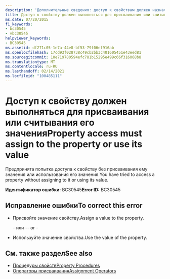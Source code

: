 ```yaml
---
description: 'Дополнительные сведения: доступ к свойствам должен назначаться свойству или использовать его значение'
title: Доступ к свойству должен выполняться для присваивания или считывания его значения
ms.date: 07/20/2015
f1_keywords:
- bc30545
- vbc30545
helpviewer_keywords:
- BC30545
ms.assetid: df271c05-1e7a-44e8-bf53-79f06ef916ab
ms.openlocfilehash: 17cd93f028738c49cb2bb3c401605451e43eed81
ms.sourcegitcommit: 10e719780594efc781b15295e499c66f316068b8
ms.translationtype: MT
ms.contentlocale: ru-RU
ms.lasthandoff: 02/14/2021
ms.locfileid: "100485111"
---
```

# <a name="property-access-must-assign-to-the-property-or-use-its-value"></a><span data-ttu-id="a1cbe-103">Доступ к свойству должен выполняться для присваивания или считывания его значения</span><span class="sxs-lookup"><span data-stu-id="a1cbe-103">Property access must assign to the property or use its value</span></span>

<span data-ttu-id="a1cbe-104">Предпринята попытка доступа к свойству без присваивания ему значения или использования его значения.</span><span class="sxs-lookup"><span data-stu-id="a1cbe-104">You have tried to access a property without assigning to it or using its value.</span></span>
  
 <span data-ttu-id="a1cbe-105">**Идентификатор ошибки:** BC30545</span><span class="sxs-lookup"><span data-stu-id="a1cbe-105">**Error ID:** BC30545</span></span>  
  
## <a name="to-correct-this-error"></a><span data-ttu-id="a1cbe-106">Исправление ошибки</span><span class="sxs-lookup"><span data-stu-id="a1cbe-106">To correct this error</span></span>  
  
- <span data-ttu-id="a1cbe-107">Присвойте значение свойству.</span><span class="sxs-lookup"><span data-stu-id="a1cbe-107">Assign a value to the property.</span></span>  
  
     <span data-ttu-id="a1cbe-108">\- или -</span><span class="sxs-lookup"><span data-stu-id="a1cbe-108">\- or -</span></span>  
  
- <span data-ttu-id="a1cbe-109">Используйте значение свойства.</span><span class="sxs-lookup"><span data-stu-id="a1cbe-109">Use the value of the property.</span></span>  
  
## <a name="see-also"></a><span data-ttu-id="a1cbe-110">См. также раздел</span><span class="sxs-lookup"><span data-stu-id="a1cbe-110">See also</span></span>

- [<span data-ttu-id="a1cbe-111">Процедуры свойств</span><span class="sxs-lookup"><span data-stu-id="a1cbe-111">Property Procedures</span></span>](../programming-guide/language-features/procedures/property-procedures.md)
- [<span data-ttu-id="a1cbe-112">Операторы присваивания</span><span class="sxs-lookup"><span data-stu-id="a1cbe-112">Assignment Operators</span></span>](../language-reference/operators/assignment-operators.md)
